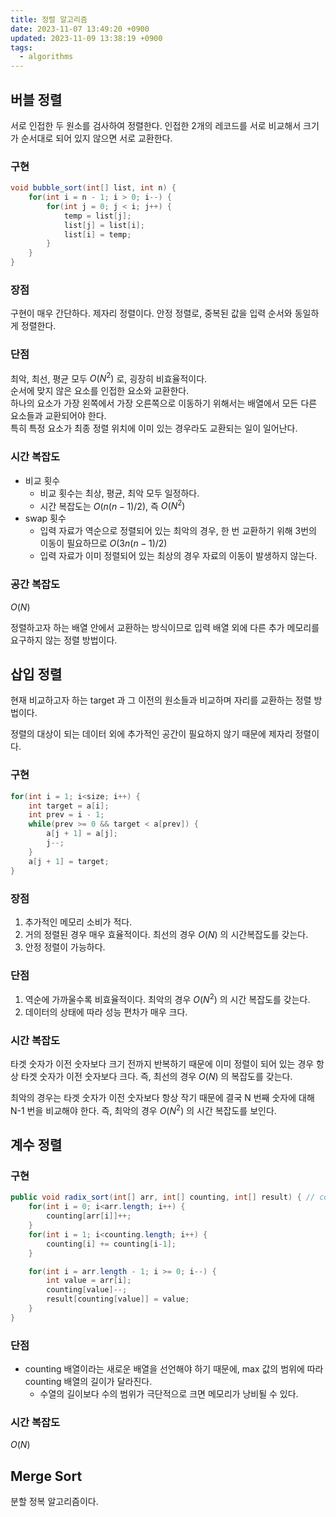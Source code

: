 ```yaml
---
title: 정렬 알고리즘
date: 2023-11-07 13:49:20 +0900
updated: 2023-11-09 13:38:19 +0900
tags:
  - algorithms
---
```


## 버블 정렬

서로 인접한 두 원소를 검사하여 정렬한다. 인접한 2개의 레코드를 서로 비교해서 크기가 순서대로 되어 있지 않으면 서로 교환한다.

### 구현

```java
void bubble_sort(int[] list, int n) {
	for(int i = n - 1; i > 0; i--) {
		for(int j = 0; j < i; j++) {
			temp = list[j];
			list[j] = list[i];
			list[i] = temp;
		}
	}
}
```

### 장점

구현이 매우 간단하다.
제자리 정렬이다.
안정 정렬로, 중복된 값을 입력 순서와 동일하게 정렬한다.

### 단점

최악, 최선, 평균 모두 $O(N^2)$ 로, 굉장히 비효율적이다.  
순서에 맞지 않은 요소를 인접한 요소와 교환한다.  
하나의 요소가 가장 왼쪽에서 가장 오른쪽으로 이동하기 위해서는 배열에서 모든 다른 요소들과 교환되어야 한다.  
특히 특정 요소가 최종 정렬 위치에 이미 있는 경우라도 교환되는 일이 일어난다.  

### 시간 복잡도

- 비교 횟수
	- 비교 횟수는 최상, 평균, 최악 모두 일정하다. 
	- 시간 복잡도는 $O(n(n-1) / 2)$, 즉 $O(N^2)$
- swap 횟수
	- 입력 자료가 역순으로 정렬되어 있는 최악의 경우, 한 번 교환하기 위해 3번의 이동이 필요하므로 $O(3n(n-1) / 2)$
	- 입력 자료가 이미 정렬되어 있는 최상의 경우 자료의 이동이 발생하지 않는다.

### 공간 복잡도

$O(N)$

정렬하고자 하는 배열 안에서 교환하는 방식이므로 입력 배열 외에 다른 추가 메모리를 요구하지 않는 정렬 방법이다. 

## 삽입 정렬

현재 비교하고자 하는 target 과 그 이전의 원소들과 비교하며 자리를 교환하는 정렬 방법이다.

정렬의 대상이 되는 데이터 외에 추가적인 공간이 필요하지 않기 때문에 제자리 정렬이다. 

### 구현

```java
for(int i = 1; i<size; i++) {
	int target = a[i];
	int prev = i - 1;
	while(prev >= 0 && target < a[prev]) {
		a[j + 1] = a[j];
		j--;
	}
	a[j + 1] = target;
}
```

### 장점

1. 추가적인 메모리 소비가 적다.
2. 거의 정렬된 경우 매우 효율적이다. 최선의 경우 $O(N)$ 의 시간복잡도를 갖는다.
3. 안정 정렬이 가능하다.

### 단점

1. 역순에 가까울수록 비효율적이다. 최악의 경우 $O(N^2)$ 의 시간 복잡도를 갖는다.
2. 데이터의 상태에 따라 성능 편차가 매우 크다.

### 시간 복잡도

타겟 숫자가 이전 숫자보다 크기 전까지 반복하기 때문에 이미 정렬이 되어 있는 경우 항상 타겟 숫자가 이전 숫자보다 크다. 즉, 최선의 경우 $O(N)$ 의 복잡도를 갖는다.

최악의 경우는 타겟 숫자가 이전 숫자보다 항상 작기 때문에 결국 N 번째 숫자에 대해 N-1 번을 비교해야 한다. 즉, 최악의 경우 $O(N^2)$ 의 시간 복잡도를 보인다.

## 계수 정렬



### 구현

```java
public void radix_sort(int[] arr, int[] counting, int[] result) { // counting 배열은 0으로 초기화되어 있다.
	for(int i = 0; i<arr.length; i++) {
		counting[arr[i]]++;
	}
	for(int i = 1; i<counting.length; i++) {
		counting[i] += counting[i-1];
	}

	for(int i = arr.length - 1; i >= 0; i--) {
		int value = arr[i];
		counting[value]--;
		result[counting[value]] = value;
	}
}
```

### 단점

- counting 배열이라는 새로운 배열을 선언해야 하기 때문에, max 값의 범위에 따라 counting 배열의 길이가 달라진다. 
	- 수열의 길이보다 수의 범위가 극단적으로 크면 메모리가 낭비될 수 있다.

### 시간 복잡도

$O(N)$

## Merge Sort

분할 정복 알고리즘이다. 
